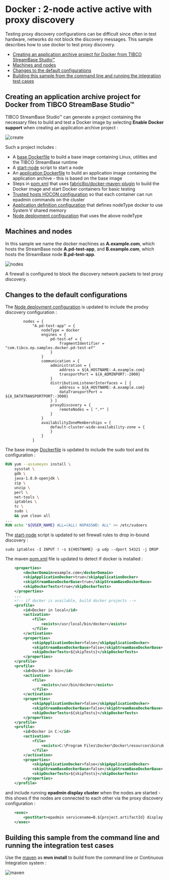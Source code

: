 # Docker : 2-node active active with proxy discovery

Testing proxy discovery configurations can be difficult since often in test hardware, networks
do not block the discovery messages.  This sample describes how to use docker to test proxy discovery.

* [Creating an application archive project for Docker from TIBCO StreamBase Studio&trade;](#creating-an-application-archive-project-for-docker-from-tibco-streambase-studio-trade)
* [Machines and nodes](#machines-and-nodes)
* [Changes to the default configurations](#changes-to-the-default-configurations)
* [Building this sample from the command line and running the integration test cases](#building-this-sample-from-the-command-line-and-running-the-integration-test-cases)

## Creating an application archive project for Docker from TIBCO StreamBase Studio&trade;

TIBCO StreamBase Studio&trade; can generate a project containing the necessary files to build and 
test a Docker image by selecting **Enable Docker support** when creating an application archive project :

![create](images/create.png)

Such a project includes :

* A [base Dockerfile](../../main/docker/base/Dockerfile) to build a base image containing Linux, utilities and the TIBCO StreamBase runtime
* A [start-node](../../main/docker/base/start-node) script to start a node
* An [application Dockerfile](../../main/docker/application/Dockerfile) to build an application image containing the application archive - this is based on the base image
* Steps in [pom.xml](../../../pom.xml) that uses [fabric8io/docker-maven-plugin](http://dmp.fabric8.io/) to build the Docker image and start Docker containers for basic testing
* [Trusted hosts HOCON configuration](../../main/configurations/security.conf) so that each container can run epadmin commands on the cluster
* [Application definition configuration](../../main/configurations/app.conf) that defines nodeType docker to use System V shared memory
* [Node deployment configuration](../../main/configurations/defaultnode.conf) that uses the above nodeType

## Machines and nodes

In this sample we name the docker machines as **A.example.com**,  which hosts the StreamBase node **A.pd-test-app**, and **B.example.com**, which hosts the StreamBase node **B.pd-test-app**.

![nodes](images/two-node-docker.svg)

A firewall is configured to block the discovery network packets to test proxy discovery.

## Changes to the default configurations

The [Node deployment configuration](../../main/configurations/defaultnode.conf) is updated to include the 
prodxy discovery configuration :

```
        nodes = {
            "A.pd-test-app" = { 
            	nodeType = docker
                engines = {
                    pd-test-ef = {
                        fragmentIdentifier = "com.tibco.ep.samples.docker.pd-test-ef"                                                                
                    }                                                    
                }
                communication = {
                    administration = {
                        address = ${A_HOSTNAME:-A.example.com}
                        transportPort = ${A_ADMINPORT:-2000}
                    }
                    distributionListenerInterfaces = [ {
                        address = ${A_HOSTNAME:-A.example.com}
                        dataTransportPort = ${A_DATATRANSPORTPORT:-3000}
                    } ]
                    proxyDiscovery = {
                        remoteNodes = [ ".*" ]
                    }
                }
                availabilityZoneMemberships = {
                    default-cluster-wide-availability-zone = {
                    }
                }
            }
```

The base image [Dockerfile](../../main/docker/base/Dockerfile) is updated to include the sudo tool and its configuration :

```dockerfile
RUN yum --assumeyes install \
    sysstat \
    gdb \
    java-1.8.0-openjdk \
    zip \
    unzip \
    perl \
    net-tools \
    iptables \
    tc \
    sudo \
    && yum clean all
...
RUN echo "${USER_NAME} ALL=(ALL) NOPASSWD: ALL" >> /etc/sudoers
```

The [start-node](../../main/docker/base/start-node) script is updated to set firewall rules to drop in-bound discovery :

```shell
sudo iptables -I INPUT ! -s ${HOSTNAME} -p udp --dport 54321 -j DROP
```

The maven [pom.xml](../../../pom.xml) file is updated to detect if docker is installed :

```xml
    <properties>
        <dockerDomain>example.com</dockerDomain>
        <skipApplicationDocker>true</skipApplicationDocker>
        <skipStreamBaseDockerBase>true</skipStreamBaseDockerBase>
        <skipDockerTests>true</skipDockerTests>
    </properties>
    ...
    <!-- if docker is available, build docker projects -->
    <profile>
        <id>Docker in local</id>
        <activation>
            <file>
                <exists>/usr/local/bin/docker</exists>
            </file>
        </activation>
        <properties>
            <skipApplicationDocker>false</skipApplicationDocker>
            <skipStreamBaseDockerBase>false</skipStreamBaseDockerBase>
            <skipDockerTests>${skipTests}</skipDockerTests>
        </properties>
    </profile>
    <profile>
        <id>Docker in bin</id>
        <activation>
            <file>
                <exists>/usr/bin/docker</exists>
            </file>
        </activation>
        <properties>
            <skipApplicationDocker>false</skipApplicationDocker>
            <skipStreamBaseDockerBase>false</skipStreamBaseDockerBase>
            <skipDockerTests>${skipTests}</skipDockerTests>
        </properties>
    </profile>
    <profile>
        <id>Docker in C:</id>
        <activation>
            <file>
                <exists>C:\Program Files\Docker\Docker\resources\bin\docker.exe</exists>
            </file>
        </activation>
        <properties>
            <skipApplicationDocker>false</skipApplicationDocker>
            <skipStreamBaseDockerBase>false</skipStreamBaseDockerBase>
            <skipDockerTests>${skipTests}</skipDockerTests>
        </properties>
    </profile>
``` 

and include running **epadmin display cluster** when the nodes are started - this shows if the nodes are connected to each other via the proxy discovery configuration :

```xml
    <exec>
        <postStart>epadmin servicename=B.${project.artifactId} display cluster</postStart>
    </exec>
```

## Building this sample from the command line and running the integration test cases

Use the [maven](https://maven.apache.org) as **mvn install** to build from the command line or Continuous Integration system :

![maven](images/maven.gif)